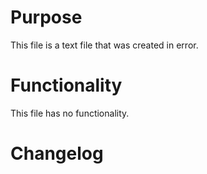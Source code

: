 # Purpose

This file is a text file that was created in error.

# Functionality

This file has no functionality.

# Changelog

